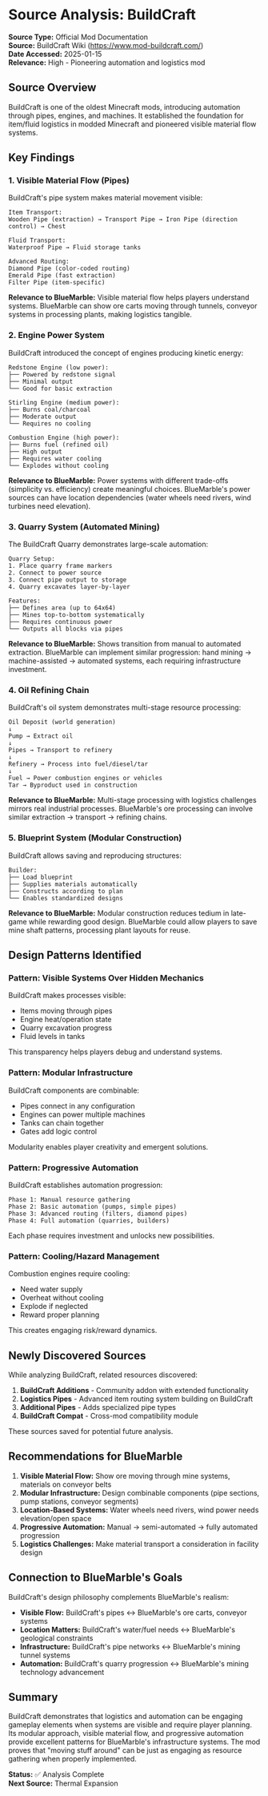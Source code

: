 # Source Analysis: BuildCraft

**Source Type:** Official Mod Documentation  
**Source:** BuildCraft Wiki (https://www.mod-buildcraft.com/)  
**Date Accessed:** 2025-01-15  
**Relevance:** High - Pioneering automation and logistics mod

## Source Overview

BuildCraft is one of the oldest Minecraft mods, introducing automation through pipes, engines, and machines. It established the foundation for item/fluid logistics in modded Minecraft and pioneered visible material flow systems.

## Key Findings

### 1. Visible Material Flow (Pipes)

BuildCraft's pipe system makes material movement visible:

```
Item Transport:
Wooden Pipe (extraction) → Transport Pipe → Iron Pipe (direction control) → Chest

Fluid Transport:
Waterproof Pipe → Fluid storage tanks

Advanced Routing:
Diamond Pipe (color-coded routing)
Emerald Pipe (fast extraction)
Filter Pipe (item-specific)
```

**Relevance to BlueMarble:** Visible material flow helps players understand systems. BlueMarble can show ore carts moving through tunnels, conveyor systems in processing plants, making logistics tangible.

### 2. Engine Power System

BuildCraft introduced the concept of engines producing kinetic energy:

```
Redstone Engine (low power):
├── Powered by redstone signal
├── Minimal output
└── Good for basic extraction

Stirling Engine (medium power):
├── Burns coal/charcoal
├── Moderate output
└── Requires no cooling

Combustion Engine (high power):
├── Burns fuel (refined oil)
├── High output
├── Requires water cooling
└── Explodes without cooling
```

**Relevance to BlueMarble:** Power systems with different trade-offs (simplicity vs. efficiency) create meaningful choices. BlueMarble's power sources can have location dependencies (water wheels need rivers, wind turbines need elevation).

### 3. Quarry System (Automated Mining)

The BuildCraft Quarry demonstrates large-scale automation:

```
Quarry Setup:
1. Place quarry frame markers
2. Connect to power source
3. Connect pipe output to storage
4. Quarry excavates layer-by-layer

Features:
├── Defines area (up to 64x64)
├── Mines top-to-bottom systematically
├── Requires continuous power
└── Outputs all blocks via pipes
```

**Relevance to BlueMarble:** Shows transition from manual to automated extraction. BlueMarble can implement similar progression: hand mining → machine-assisted → automated systems, each requiring infrastructure investment.

### 4. Oil Refining Chain

BuildCraft's oil system demonstrates multi-stage resource processing:

```
Oil Deposit (world generation)
↓
Pump → Extract oil
↓
Pipes → Transport to refinery
↓
Refinery → Process into fuel/diesel/tar
↓
Fuel → Power combustion engines or vehicles
Tar → Byproduct used in construction
```

**Relevance to BlueMarble:** Multi-stage processing with logistics challenges mirrors real industrial processes. BlueMarble's ore processing can involve similar extraction → transport → refining chains.

### 5. Blueprint System (Modular Construction)

BuildCraft allows saving and reproducing structures:

```
Builder:
├── Load blueprint
├── Supplies materials automatically
├── Constructs according to plan
└── Enables standardized designs
```

**Relevance to BlueMarble:** Modular construction reduces tedium in late-game while rewarding good design. BlueMarble could allow players to save mine shaft patterns, processing plant layouts for reuse.

## Design Patterns Identified

### Pattern: Visible Systems Over Hidden Mechanics

BuildCraft makes processes visible:
- Items moving through pipes
- Engine heat/operation state
- Quarry excavation progress
- Fluid levels in tanks

This transparency helps players debug and understand systems.

### Pattern: Modular Infrastructure

BuildCraft components are combinable:
- Pipes connect in any configuration
- Engines can power multiple machines
- Tanks can chain together
- Gates add logic control

Modularity enables player creativity and emergent solutions.

### Pattern: Progressive Automation

BuildCraft establishes automation progression:

```
Phase 1: Manual resource gathering
Phase 2: Basic automation (pumps, simple pipes)
Phase 3: Advanced routing (filters, diamond pipes)
Phase 4: Full automation (quarries, builders)
```

Each phase requires investment and unlocks new possibilities.

### Pattern: Cooling/Hazard Management

Combustion engines require cooling:
- Need water supply
- Overheat without cooling
- Explode if neglected
- Reward proper planning

This creates engaging risk/reward dynamics.

## Newly Discovered Sources

While analyzing BuildCraft, related resources discovered:

1. **BuildCraft Additions** - Community addon with extended functionality
2. **Logistics Pipes** - Advanced item routing system building on BuildCraft
3. **Additional Pipes** - Adds specialized pipe types
4. **BuildCraft Compat** - Cross-mod compatibility module

These sources saved for potential future analysis.

## Recommendations for BlueMarble

1. **Visible Material Flow:** Show ore moving through mine systems, materials on conveyor belts
2. **Modular Infrastructure:** Design combinable components (pipe sections, pump stations, conveyor segments)
3. **Location-Based Systems:** Water wheels need rivers, wind power needs elevation/open space
4. **Progressive Automation:** Manual → semi-automated → fully automated progression
5. **Logistics Challenges:** Make material transport a consideration in facility design

## Connection to BlueMarble's Goals

BuildCraft's design philosophy complements BlueMarble's realism:

- **Visible Flow:** BuildCraft's pipes ↔ BlueMarble's ore carts, conveyor systems
- **Location Matters:** BuildCraft's water/fuel needs ↔ BlueMarble's geological constraints
- **Infrastructure:** BuildCraft's pipe networks ↔ BlueMarble's mining tunnel systems
- **Automation:** BuildCraft's quarry progression ↔ BlueMarble's mining technology advancement

## Summary

BuildCraft demonstrates that logistics and automation can be engaging gameplay elements when systems are visible and require player planning. Its modular approach, visible material flow, and progressive automation provide excellent patterns for BlueMarble's infrastructure systems. The mod proves that "moving stuff around" can be just as engaging as resource gathering when properly implemented.

**Status:** ✅ Analysis Complete  
**Next Source:** Thermal Expansion
